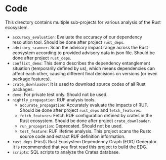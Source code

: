 # Code

This directory contains multiple sub-projects for various analysis of the Rust ecosystem.

- `accuracy_evaluation`: Evaluate the accuracy of our dependency resolution tool. Should be done after project `rust_deps`.
- `advisory_scanner`: Scan the advisory impact range across the Rust ecosystem according to provided advisory data in json file. Should be done after project `rust_deps`.
- `conflict_demo`: This demo describes the dependency entanglement situation (temporarily defined by us), which means dependencies can affect each other, causing different final decisions on versions (or even package features).
- `crate_downloader`: It is used to download source codes of all Rust packages.
- `demo`: For private test only. Should not be used.
- `nightly_propagation`: RUF analysis tools.
  - `accurate_propagation`: Accurately evaluate the impacts of RUF. Should be done after project `rust_deps` and `fetch_features`.
  - `fetch_features`: Fetch RUF configuration defined by crates in the Rust ecosystem. Should be done after project `crate_downloader`.
  - `run_propagation`: Deprecated. Should not be used.
  - `test_feature`: RUF lifetime analysis. This project scans the Rustc source code and extract RUF definition information.
- `rust_deps` (First): Rust Ecosystem Dependency Graph (EDG) Generator. It is recommended that you first read this project to build the EDG.
- `scripts`: SQL scripts to analyze the Crates database.
